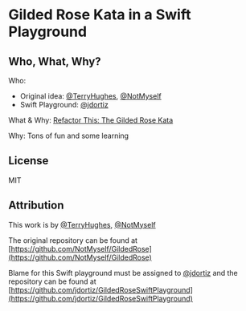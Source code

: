 # Gilded Rose Kata in a Swift Playground

## Who, What, Why?

Who:
- Original idea: [@TerryHughes](https://twitter.com/TerryHughes), [@NotMyself](https://twitter.com/NotMyself)
- Swift Playground: [@jdortiz](https://twitter.com/jdortiz)

What & Why: [Refactor This: The Gilded Rose Kata](http://iamnotmyself.com/2011/02/13/refactor-this-the-gilded-rose-kata/)

Why: Tons of fun and some learning

## License

MIT

## Attribution

This work is by [@TerryHughes](https://twitter.com/TerryHughes), [@NotMyself](https://twitter.com/NotMyself)

The original repository can be found at [https://github.com/NotMyself/GildedRose](https://github.com/NotMyself/GildedRose)

Blame for this Swift playground must be assigned to [@jdortiz](https://twitter.com/jdortiz) and the repository can be found at [https://github.com/jdortiz/GildedRoseSwiftPlayground](https://github.com/jdortiz/GildedRoseSwiftPlayground)
